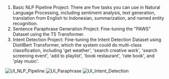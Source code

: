 1. Basic NLP Pipeline Project: There are five tasks you can use in Natural Language Processing, including sentiment analysis, text generation, translation from English to Indonesian, summarization, and named entity recognition.
2. Sentence Paraphrase Generation Project: Fine-tuning the "PAWS" Dataset using the T5 Transformer.
3. Intent Detection Project: Fine-tuning the Intent Detection Dataset using DistilBert Transformer, which the system could do multi-class classification, including 'get weather', 'search creative work', 'search screening event', 'add to playlist', 'book restaurant', 'rate book', and 'play music'.

![UI_NLP_Pipeline](https://github.com/user-attachments/assets/20ff759c-9fad-4d31-9378-094c625b16cd)
![UI_Paraphrase](https://github.com/user-attachments/assets/f4f3f07b-86ef-451f-9a7b-671b6e4a8340)
![UI_Intent_Detection](https://github.com/user-attachments/assets/5b349a8d-4031-4625-b54c-84dc65a7ea6d)
